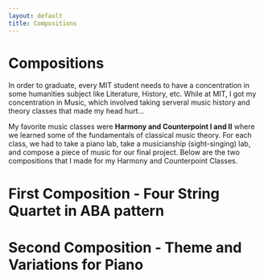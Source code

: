 ```yaml
---
layout: default
title: Compositions
---
```

# Compositions
In order to graduate, every MIT student needs to have a concentration in
some humanities subject like Literature, History, etc. While at MIT, I 
got my concentration in Music, which involved taking serveral music history
and theory classes that made my head hurt...

My favorite music classes were **Harmony and Counterpoint I and II** where
we learned some of the fundamentals of classical music theory. For each
class, we had to take a piano lab, take a musicianship (sight-singing) lab, 
and compose a piece of music for our final project. Below are the two
compositions that I made for my Harmony and Counterpoint Classes.

# First Composition - Four String Quartet in ABA pattern


# Second Composition - Theme and Variations for Piano